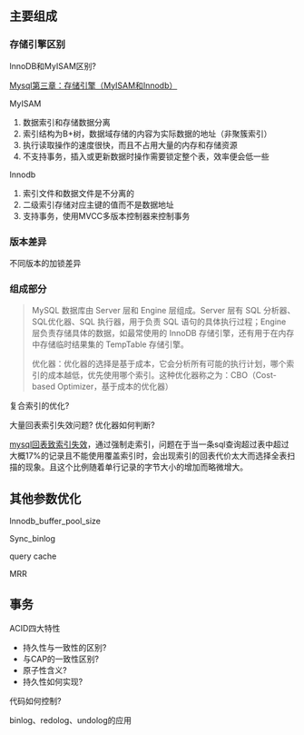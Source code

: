 ## 主要组成

### 存储引擎区别

lnnoDB和MyISAM区别?

[Mysql第三章：存储引擎（MyISAM和Innodb）](https://blog.csdn.net/huyiju/article/details/80968962?ops_request_misc=&request_id=&biz_id=102&utm_term=%E5%AD%98%E5%82%A8%E5%BC%95%E6%93%8Emyisam%E5%92%8Cinnodb&utm_medium=distribute.pc_search_result.none-task-blog-2~all~sobaiduweb~default-7-80968962.142^v71^insert_chatgpt,201^v4^add_ask&spm=1018.2226.3001.4187) 

MyISAM

1. 数据索引和存储数据分离
2. 索引结构为B+树，数据域存储的内容为实际数据的地址（非聚簇索引）
3. 执行读取操作的速度很快，而且不占用大量的内存和存储资源
4. 不支持事务，插入或更新数据时操作需要锁定整个表，效率便会低一些

Innodb

1. 索引文件和数据文件是不分离的
2. 二级索引存储对应主键的值而不是数据地址
3. 支持事务，使用MVCC多版本控制器来控制事务

### 版本差异

不同版本的加锁差异

### 组成部分

> MySQL 数据库由 Server 层和 Engine 层组成。Server 层有 SQL 分析器、SQL优化器、SQL 执行器，用于负责 SQL 语句的具体执行过程；Engine 层负责存储具体的数据，如最常使用的 InnoDB 存储引擎，还有用于在内存中存储临时结果集的 TempTable 存储引擎。
>
> 优化器：优化器的选择是基于成本，它会分析所有可能的执行计划，哪个索引的成本越低，优先使用哪个索引。这种优化器称之为：CBO（Cost-based Optimizer，基于成本的优化器）

复合索引的优化?

大量回表索引失效问题? 优化器如何判断?

[mysql回表致索引失效](https://blog.csdn.net/sz85850597/article/details/91999015?ops_request_misc=%257B%2522request%255Fid%2522%253A%2522167423423616800222837055%2522%252C%2522scm%2522%253A%252220140713.130102334..%2522%257D&request_id=167423423616800222837055&biz_id=0&utm_medium=distribute.pc_search_result.none-task-blog-2~all~baidu_landing_v2~default-1-91999015-null-null.142^v71^insert_chatgpt,201^v4^add_ask&utm_term=%E5%9B%9E%E8%A1%A8%E7%B4%A2%E5%BC%95%E5%A4%B1%E6%95%88&spm=1018.2226.3001.4187)，通过强制走索引，问题在于当一条sql查询超过表中超过大概17%的记录且不能使用覆盖索引时，会出现索引的回表代价太大而选择全表扫描的现象。且这个比例随着单行记录的字节大小的增加而略微增大。

## 其他参数优化

lnnodb_buffer_pool_size

Sync_binlog

query cache

MRR

## 事务

ACID四大特性

- 持久性与一致性的区别?
- 与CAP的一致性区别?
- 原子性含义?
- 持久性如何实现?

代码如何控制?

binlog、redolog、undolog的应用
